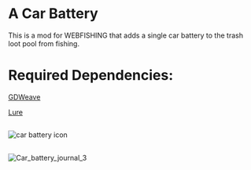 # A Car Battery
This is a mod for WEBFISHING that adds a single car battery to the trash loot pool from fishing.
##
# **Required Dependencies:**
[GDWeave](https://github.com/NotNite/GDWeave)

[Lure](https://github.com/Sulayre/WebfishingLure)
##
![car battery icon](https://github.com/user-attachments/assets/9950defc-877d-489d-a6c5-a737132c0e57)
##
![Car_battery_journal_3](https://github.com/user-attachments/assets/afd62b55-52b3-4525-8a1f-0e465c888457)
##

